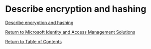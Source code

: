 # Describe encryption and hashing

[Describe encryption and hashing](https://docs.microsoft.com/en-us/learn/modules/describe-security-concepts-methodologies/6-describe-ways-encryption-hashing-secure-data)



[Return to Microsoft Identity and Access Management Solutions](README.md)

[Return to Table of Contents](../README.md)